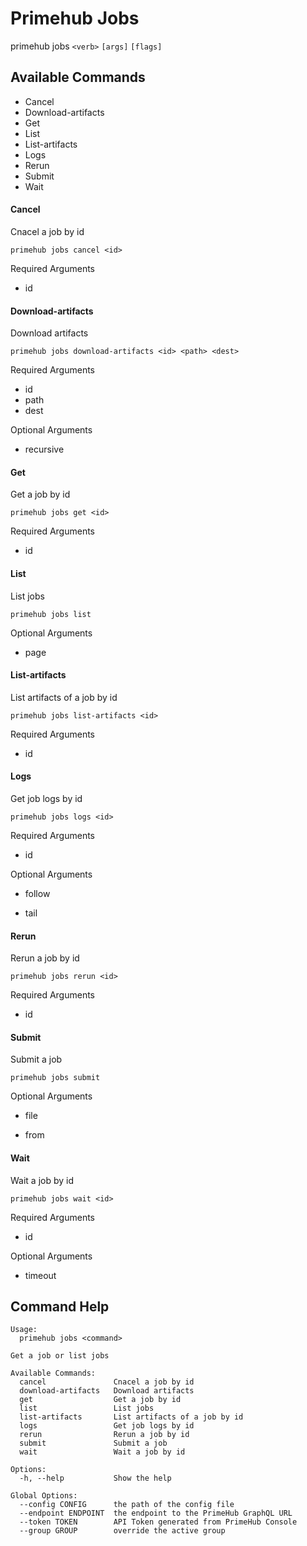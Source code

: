 
# Primehub Jobs

primehub jobs `<verb>` `[args]` `[flags]`


## Available Commands

* Cancel
* Download-artifacts
* Get
* List
* List-artifacts
* Logs
* Rerun
* Submit
* Wait



#### Cancel

Cnacel a job by id


```
primehub jobs cancel <id>
```
Required Arguments
* id
 


 



#### Download-artifacts

Download artifacts


```
primehub jobs download-artifacts <id> <path> <dest>
```
Required Arguments
* id
* path
* dest
 



Optional Arguments

* recursive

 



#### Get

Get a job by id


```
primehub jobs get <id>
```
Required Arguments
* id
 


 



#### List

List jobs


```
primehub jobs list
```
 



Optional Arguments

* page

 



#### List-artifacts

List artifacts of a job by id


```
primehub jobs list-artifacts <id>
```
Required Arguments
* id
 


 



#### Logs

Get job logs by id


```
primehub jobs logs <id>
```
Required Arguments
* id
 



Optional Arguments

* follow

* tail

 



#### Rerun

Rerun a job by id


```
primehub jobs rerun <id>
```
Required Arguments
* id
 


 



#### Submit

Submit a job


```
primehub jobs submit
```
 



Optional Arguments

* file

* from

 



#### Wait

Wait a job by id


```
primehub jobs wait <id>
```
Required Arguments
* id
 



Optional Arguments

* timeout

 


 

## Command Help

```
Usage: 
  primehub jobs <command>

Get a job or list jobs

Available Commands:
  cancel               Cnacel a job by id
  download-artifacts   Download artifacts
  get                  Get a job by id
  list                 List jobs
  list-artifacts       List artifacts of a job by id
  logs                 Get job logs by id
  rerun                Rerun a job by id
  submit               Submit a job
  wait                 Wait a job by id

Options:
  -h, --help           Show the help

Global Options:
  --config CONFIG      the path of the config file
  --endpoint ENDPOINT  the endpoint to the PrimeHub GraphQL URL
  --token TOKEN        API Token generated from PrimeHub Console
  --group GROUP        override the active group

```